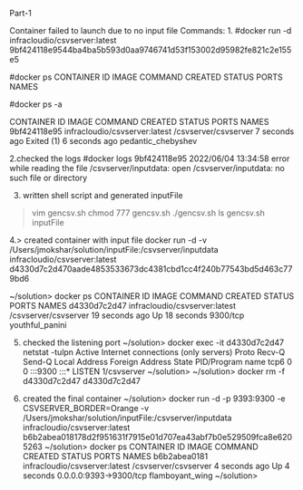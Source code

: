Part-1

Container failed to launch due to no input file
Commands:
1. 
#docker run -d infracloudio/csvserver:latest
9bf424118e9544ba4ba5b593d0aa9746741d53f153002d95982fe821c2e155e5

#docker ps
CONTAINER ID   IMAGE     COMMAND   CREATED   STATUS    PORTS     NAMES

#docker ps -a

CONTAINER ID   IMAGE                           COMMAND                  CREATED         STATUS                     PORTS     NAMES
9bf424118e95   infracloudio/csvserver:latest   /csvserver/csvserver   7 seconds ago   Exited (1) 6 seconds ago             pedantic_chebyshev

2.checked the logs
#docker logs 9bf424118e95
2022/06/04 13:34:58 error while reading the file /csvserver/inputdata: open /csvserver/inputdata: no such file or directory

3. written shell script and generated inputFile

> vim gencsv.sh
> chmod 777 gencsv.sh
> ./gencsv.sh
> ls
gencsv.sh inputFile

4.> created container with input file 
docker run -d -v /Users/jmokshar/solution/inputFile:/csvserver/inputdata infracloudio/csvserver:latest
d4330d7c2d470aade4853533673dc4381cbd1cc4f240b77543bd5d463c779bd6

 ~/solution> docker ps
CONTAINER ID   IMAGE                           COMMAND                  CREATED          STATUS          PORTS      NAMES
d4330d7c2d47   infracloudio/csvserver:latest   /csvserver/csvserver   19 seconds ago   Up 18 seconds   9300/tcp   youthful_panini


5. checked the listening port
 ~/solution> docker exec -it d4330d7c2d47 netstat -tulpn
Active Internet connections (only servers)
Proto Recv-Q Send-Q Local Address           Foreign Address         State       PID/Program name
tcp6       0      0 :::9300                 :::*                    LISTEN      1/csvserver
~/solution>
~/solution> docker rm -f d4330d7c2d47
d4330d7c2d47

6. created the final container
 ~/solution> docker run -d -p 9393:9300 -e CSVSERVER_BORDER=Orange -v /Users/jmokshar/solution/inputFile:/csvserver/inputdata infracloudio/csvserver:latest
b6b2abea018178d2f951631f7915e01d707ea43abf7b0e529509fca8e6205263
~/solution> docker ps
CONTAINER ID   IMAGE                           COMMAND                  CREATED         STATUS         PORTS                    NAMES
b6b2abea0181   infracloudio/csvserver:latest   /csvserver/csvserver   4 seconds ago   Up 4 seconds   0.0.0.0:9393->9300/tcp   flamboyant_wing
 ~/solution>
